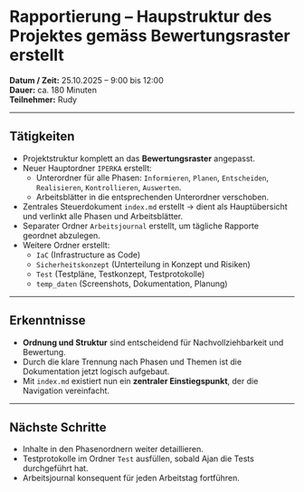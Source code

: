 # Rapportierung – Haupstruktur des Projektes gemäss Bewertungsraster erstellt

**Datum / Zeit:** 25.10.2025 – 9:00 bis 12:00  
**Dauer:** ca. 180 Minuten  
**Teilnehmer:** Rudy

---

## Tätigkeiten
- Projektstruktur komplett an das **Bewertungsraster** angepasst.
- Neuer Hauptordner `IPERKA` erstellt:
  - Unterordner für alle Phasen: `Informieren`, `Planen`, `Entscheiden`, `Realisieren`, `Kontrollieren`, `Auswerten`.
  - Arbeitsblätter in die entsprechenden Unterordner verschoben.
- Zentrales Steuerdokument `index.md` erstellt → dient als Hauptübersicht und verlinkt alle Phasen und Arbeitsblätter.
- Separater Ordner `Arbeitsjournal` erstellt, um tägliche Rapporte geordnet abzulegen.
- Weitere Ordner erstellt:
  - `IaC` (Infrastructure as Code)
  - `Sicherheitskonzept` (Unterteilung in Konzept und Risiken)
  - `Test` (Testpläne, Testkonzept, Testprotokolle)
  - `temp_daten` (Screenshots, Dokumentation, Planung)

---

## Erkenntnisse
- **Ordnung und Struktur** sind entscheidend für Nachvollziehbarkeit und Bewertung.
- Durch die klare Trennung nach Phasen und Themen ist die Dokumentation jetzt logisch aufgebaut.
- Mit `index.md` existiert nun ein **zentraler Einstiegspunkt**, der die Navigation vereinfacht.

---

## Nächste Schritte
- Inhalte in den Phasenordnern weiter detaillieren.
- Testprotokolle im Ordner `Test` ausfüllen, sobald Ajan die Tests durchgeführt hat.
- Arbeitsjournal konsequent für jeden Arbeitstag fortführen.  
